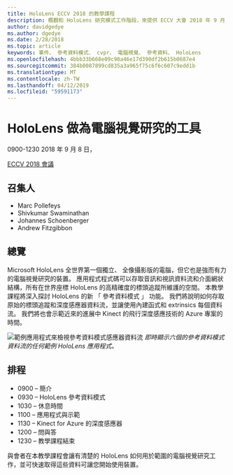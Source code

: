 ```yaml
---
title: HoloLens ECCV 2018 的教學課程
description: 概觀和 HoloLens 研究模式工作階段，來提供 ECCV 大會 2018 年 9 月 8 日的排程。
author: davidgedye
ms.author: dgedye
ms.date: 2/28/2018
ms.topic: article
keywords: 事件、 參考資料模式、 cvpr、 電腦視覺、 參考資料、 HoloLens
ms.openlocfilehash: 4bbb33b668e09c90a46e17d390df2b615b0687e4
ms.sourcegitcommit: 384b0087899cd835a3a965f75c6f6c607c9edd1b
ms.translationtype: MT
ms.contentlocale: zh-TW
ms.lasthandoff: 04/12/2019
ms.locfileid: "59591173"
---
```

# <a name="hololens-as-a-tool-for-computer-vision-research"></a>HoloLens 做為電腦視覺研究的工具
0900-1230 2018 年 9 月 8 日，

[ECCV 2018 會議](https://eccv2018.org)

## <a name="organizers"></a>召集人
* Marc Pollefeys
* Shivkumar Swaminathan
* Johannes Schoenberger
* Andrew Fitzgibbon

## <a name="overview"></a>總覽
Microsoft HoloLens 全世界第一個獨立、 全像攝影版的電腦，但它也是強而有力的電腦視覺研究的裝置。
應用程式程式碼可以存取音訊和視訊資料流和介面網狀結構，所有在世界座標 HoloLens 的高精確度的標頭追蹤所維護的空間。 本教學課程將深入探討 HoloLens 的新 「 參考資料模式 」 功能。
我們將說明如何存取原始的標頭追蹤和深度感應器資料流，並讓使用內建函式和 extrinsics 每個資料流。  我們將也會示範近來的進展中 Kinect 的飛行深度感應技術的 Azure 專案的時間。

![範例應用程式來檢視參考資料模式感應器資料流](images/sensor-stream-viewer.jpg)
*即時顯示六個的參考資料模式資料流的任何範例 HoloLens 應用程式。*

## <a name="schedule"></a>排程
* 0900 – 簡介
* 0930 – HoloLens 參考資料模式
* 1030 – 休息時間
* 1100 – 應用程式與示範
* 1130 – Kinect for Azure 的深度感應器
* 1200 – 問與答
* 1230 – 教學課程結束

與會者在本教學課程會讓有清楚的 HoloLens 如何用於範圍的電腦視覺研究工作，並可快速取得這些資料可讓您開始使用裝置。
